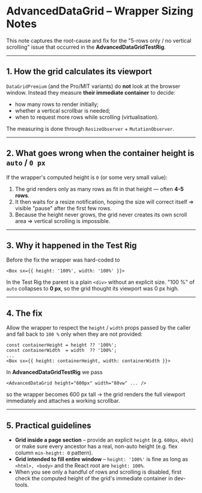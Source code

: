 # AdvancedDataGrid – Wrapper Sizing Notes

This note captures the root-cause and fix for the "5-rows only / no vertical scrolling" issue that occurred in the **AdvancedDataGridTestRig**.

---
## 1.  How the grid calculates its viewport

`DataGridPremium` (and the Pro/MIT variants) do **not** look at the browser window. Instead they measure **their immediate container** to decide:

* how many rows to render initially;
* whether a vertical scrollbar is needed;
* when to request more rows while scrolling (virtualisation).

The measuring is done through `ResizeObserver` + `MutationObserver`.

---
## 2.  What goes wrong when the container height is `auto` / `0 px`

If the wrapper's computed height is `0` (or some very small value):

1. The grid renders only as many rows as fit in that height — often **4-5 rows**.
2. It then waits for a resize notification, hoping the size will correct itself ⇒ visible "pause" after the first few rows.
3. Because the height never grows, the grid never creates its own scroll area ⇒ vertical scrolling is impossible.

---
## 3.  Why it happened in the Test Rig

Before the fix the wrapper was hard-coded to

```tsx
<Box sx={{ height: '100%', width: '100%' }}>
```

In the Test Rig the parent is a plain `<div>` without an explicit size. "100 %" of `auto` collapses to **0 px**, so the grid thought its viewport was 0 px high.

---
## 4.  The fix

Allow the wrapper to respect the `height` / `width` props passed by the caller and fall back to `100 %` only when they are not provided:

```tsx
const containerHeight = height ?? '100%';
const containerWidth  = width  ?? '100%';
...
<Box sx={{ height: containerHeight, width: containerWidth }}>
```

In **AdvancedDataGridTestRig** we pass

```tsx
<AdvancedDataGrid height="600px" width="80vw" ... />
```

so the wrapper becomes 600 px tall → the grid renders the full viewport immediately and attaches a working scrollbar.

---
## 5.  Practical guidelines

* **Grid inside a page section** – provide an explicit `height` (e.g. `600px`, `40vh`) or make sure every ancestor has a real, non-auto height (e.g. flex column `min-height: 0` pattern).
* **Grid intended to fill entire window** – `height: '100%'` is fine as long as `<html>, <body>` and the React root are `height: 100%`.
* When you see only a handful of rows and scrolling is disabled, first check the computed height of the grid's immediate container in dev-tools. 